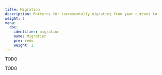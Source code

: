 ```yaml
---
title: Migration
description: Patterns for incrementally migrating from your current to desired architecture
weight: 1
menu:
  doc:
    identifier: migration
    name: Migration
    pre: redo
    weight: 1
---
```


TODO

TODO